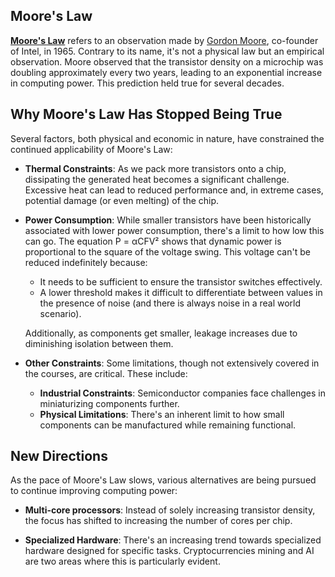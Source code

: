 ## Moore's Law

**[Moore's Law](https://en.wikipedia.org/wiki/Moore%27s_law)** refers to an observation made by [Gordon Moore](https://en.wikipedia.org/wiki/Gordon_Moore), co-founder of Intel, in 1965. Contrary to its name, it's not a physical law but an empirical observation. Moore observed that the transistor density on a microchip was doubling approximately every two years, leading to an exponential increase in computing power. This prediction held true for several decades.

## Why Moore's Law Has Stopped Being True

Several factors, both physical and economic in nature, have constrained the continued applicability of Moore's Law:

- **Thermal Constraints**: As we pack more transistors onto a chip, dissipating the generated heat becomes a significant challenge. Excessive heat can lead to reduced performance and, in extreme cases, potential damage (or even melting) of the chip.

- **Power Consumption**: While smaller transistors have been historically associated with lower power consumption, there's a limit to how low this can go. The equation P = αCFV² shows that dynamic power is proportional to the square of the voltage swing. This voltage can't be reduced indefinitely because:
  - It needs to be sufficient to ensure the transistor switches effectively.
  - A lower threshold makes it difficult to differentiate between values in the presence of noise (and there is always noise in a real world scenario).
  
  Additionally, as components get smaller, leakage increases due to diminishing isolation between them.

- **Other Constraints**: Some limitations, though not extensively covered in the courses, are critical. These include:
  - **Industrial Constraints**: Semiconductor companies face challenges in miniaturizing components further.
  - **Physical Limitations**: There's an inherent limit to how small components can be manufactured while remaining functional.

## New Directions

As the pace of Moore's Law slows, various alternatives are being pursued to continue improving computing power:

- **Multi-core processors**: Instead of solely increasing transistor density, the focus has shifted to increasing the number of cores per chip.

- **Specialized Hardware**: There's an increasing trend towards specialized hardware designed for specific tasks. Cryptocurrencies mining and AI are two areas where this is particularly evident.
